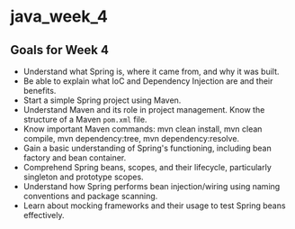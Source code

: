 # java_week_4

## Goals for Week 4

- Understand what Spring is, where it came from, and why it was built.
- Be able to explain what IoC and Dependency Injection are and their benefits.
- Start a simple Spring project using Maven.
- Understand Maven and its role in project management. Know the structure of a Maven `pom.xml` file.
- Know important Maven commands: mvn clean install, mvn clean compile, mvn dependency:tree, mvn dependency:resolve.
- Gain a basic understanding of Spring's functioning, including bean factory and bean container.
- Comprehend Spring beans, scopes, and their lifecycle, particularly singleton and prototype scopes.
- Understand how Spring performs bean injection/wiring using naming conventions and package scanning.
- Learn about mocking frameworks and their usage to test Spring beans effectively.

